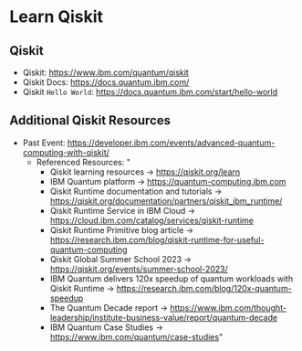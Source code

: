 # Learn Qiskit


## Qiskit
+ Qiskit: https://www.ibm.com/quantum/qiskit
+ Qiskit Docs: https://docs.quantum.ibm.com/
+ Qiskit `Hello World`: https://docs.quantum.ibm.com/start/hello-world


## Additional Qiskit Resources
+ Past Event: https://developer.ibm.com/events/advanced-quantum-computing-with-qiskit/
  + Referenced Resources: "
    - Qiskit learning resources -> https://qiskit.org/learn
    - IBM Quantum platform -> https://quantum-computing.ibm.com
    - Qiskit Runtime documentation and tutorials -> https://qiskit.org/documentation/partners/qiskit_ibm_runtime/
    - Qiskit Runtime Service in IBM Cloud -> https://cloud.ibm.com/catalog/services/qiskit-runtime
    - Qiskit Runtime Primitive blog article -> https://research.ibm.com/blog/qiskit-runtime-for-useful-quantum-computing
    - Qiskit Global Summer School 2023 -> https://qiskit.org/events/summer-school-2023/
    - IBM Quantum delivers 120x speedup of quantum workloads with Qiskit Runtime -> https://research.ibm.com/blog/120x-quantum-speedup
    - The Quantum Decade report -> https://www.ibm.com/thought-leadership/institute-business-value/report/quantum-decade
    - IBM Quantum Case Studies -> https://www.ibm.com/quantum/case-studies"